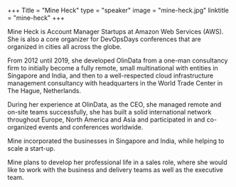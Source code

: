 +++
Title = "Mine Heck" 
type = "speaker" 
image = "mine-heck.jpg"
linktitle = "mine-heck" 
+++

Mine Heck is Account Manager Startups at Amazon Web Services (AWS).  She is also a core organizer for DevOpsDays conferences that are organized in cities all across the globe.

From 2012 until 2019, she developed OlinData from a one-man consultancy firm to initially become a fully remote, small multinational with entities in Singapore and India, and then to a well-respected cloud infrastructure management consultancy with headquarters in the World Trade Center in The Hague, Netherlands.  

During her experience at OlinData, as the CEO, she managed remote and on-site teams successfully, she has built a solid international network throughout Europe, North America and Asia and participated in and co-organized events and conferences worldwide. 

Mine incorporated the businesses in Singapore and India, while helping to scale a start-up.

Mine plans to develop her professional life in a sales role, where she would like to work with the business and delivery teams as well as the executive team.
